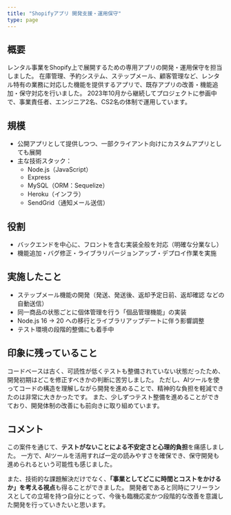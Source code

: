 ```yaml
---
title: "Shopifyアプリ 開発支援・運用保守"
type: page
---
```

## 概要

レンタル事業をShopify上で展開するための専用アプリの開発・運用保守を担当しました。
在庫管理、予約システム、ステップメール、顧客管理など、レンタル特有の業務に対応した機能を提供するアプリで、既存アプリの改善・機能追加・保守対応を行いました。
2023年10月から継続してプロジェクトに参画中で、事業責任者、エンジニア2名、CS2名の体制で運用しています。

## 規模

- 公開アプリとして提供しつつ、一部クライアント向けにカスタムアプリとしても展開
- 主な技術スタック：
  - Node.js（JavaScript）
  - Express
  - MySQL（ORM：Sequelize）
  - Heroku（インフラ）
  - SendGrid（通知メール送信）

## 役割

- バックエンドを中心に、フロントを含む実装全般を対応（明確な分業なし）
- 機能追加・バグ修正・ライブラリバージョンアップ・デプロイ作業を実施

## 実施したこと

- ステップメール機能の開発（発送、発送後、返却予定日前、返却確認 などの自動送信）
- 同一商品の状態ごとに個体管理を行う「個品管理機能」の実装
- Node.js 16 → 20 への移行とライブラリアップデートに伴う影響調整
- テスト環境の段階的整備にも着手中

## 印象に残っていること

コードベースは古く、可読性が低くテストも整備されていない状態だったため、開発初期はどこを修正すべきかの判断に苦労しました。
ただし、AIツールを使ってコードの構造を理解しながら開発を進めることで、精神的な負担を軽減できたのは非常に大きかったです。
また、少しずつテスト整備を進めることができており、開発体制の改善にも前向きに取り組めています。

## コメント

この案件を通じて、**テストがないことによる不安定さと心理的負担**を痛感しました。
一方で、AIツールを活用すれば一定の読みやすさを確保でき、保守開発も進められるという可能性も感じました。

また、技術的な課題解決だけでなく、**「事業としてどこに時間とコストをかけるか」を考える視点**も得ることができました。
開発者であると同時にフリーランスとしての立場を持つ自分にとって、今後も臨機応変かつ段階的な改善を意識した開発を行っていきたいと思います。
